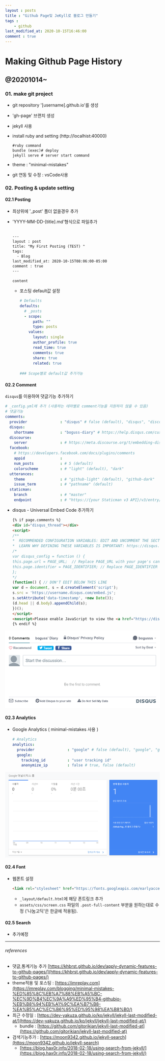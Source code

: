 ```yaml
---
layout : posts
title : "Github Page및 JeKyll로 블로그 만들기"
tags : 
    - github
last_modified_at: 2020-10-15T16:46:00
comment : true
---
```


# Making Github Page History

## @20201014~

### 01. make git project

- git repository '[username].github.io'를 생성

- 'gh-page' 브랜치 생성

- jekyll 사용

- install ruby and setting (http://localhist:40000)

  ```shell
  #ruby command
  bundle (exec)# deploy
  jekyll serve # server start command
  ```

- theme : "minimal-mistakes"

- git 연동 및 수정 : vsCode사용 



### 02. Posting & update setting

#### 02.1 Posting

- 최상위에 '_post' 폴더 없을경우 추가

- 'YYYY-MM-DD-[title].md'형식으로 파일추가

  ```
  
  ---
  layout : post
  title: "My First Posting (TEST) "
  tags:
    - Blog
  last_modified_at: 2020-10-15T08:06:00-05:00
  comment : true
  ---
  
  content

  ```

  - 포스팅 default값 설정

    ```yml
    # Defaults
    defaults:
      # _posts
      - scope:
          path: ""
          type: posts
        values:
          layout: single
          author_profile: true
          read_time: true
          comments: true
          share: true
          related: true
          
    ### Scope별로 default값 추가가능
    ```



#### 02.2 Comment

`disqus`를 이용하여 댓글기능 추가하기

```yaml
# _config.yml에 추가 (사용하는 테마별로 comment기능을 지원하지 않을 수 있음)
# 댓글기능
comments:
  provider               : "disqus" # false (default), "disqus", "discourse", "facebook", "staticman", "staticman_v2", "utterances", "custom"
  disqus:
    shortname            : "boguss-diary" # https://help.disqus.com/customer/portal/articles/466208-what-s-a-shortname-
  discourse:
    server               : # https://meta.discourse.org/t/embedding-discourse-comments-via-javascript/31963 , e.g.: meta.discourse.org
  facebook:
    # https://developers.facebook.com/docs/plugins/comments
    appid                :
    num_posts            : # 5 (default)
    colorscheme          : # "light" (default), "dark"
  utterances:
    theme                : # "github-light" (default), "github-dark"
    issue_term           : # "pathname" (default)
  staticman:
    branch               : # "master"
    endpoint             : # "https://{your Staticman v3 API}/v3/entry/github/"
```

- disqus - Universal Embed Code 추가하기

  ```html
  {% if page.comments %}
  <div id="disqus_thread"></div>
  <script>
  /**
  *  RECOMMENDED CONFIGURATION VARIABLES: EDIT AND UNCOMMENT THE SECTION BELOW TO INSERT DYNAMIC VALUES FROM YOUR PLATFORM OR CMS.
  *  LEARN WHY DEFINING THESE VARIABLES IS IMPORTANT: https://disqus.com/admin/universalcode/#configuration-variables*/
  /*
  var disqus_config = function () {
  this.page.url = PAGE_URL;  // Replace PAGE_URL with your page's canonical URL variable
  this.page.identifier = PAGE_IDENTIFIER; // Replace PAGE_IDENTIFIER with your page's unique identifier variable
  };
  */
  (function() { // DON'T EDIT BELOW THIS LINE
  var d = document, s = d.createElement('script');
  s.src = 'https://username.disqus.com/embed.js';
  s.setAttribute('data-timestamp', +new Date());
  (d.head || d.body).appendChild(s);
  })();
  </script>
  <noscript>Please enable JavaScript to view the <a href="https://disqus.com/?ref_noscript">comments powered by Disqus.</a></noscript>
  {% endif %}           
  ```

![image-20201015170206952](\assets\images\posts\image-20201015170206952.png)



#### 02.3 Analytics

- Google Analytics ( minimal-mistakes 사용 )

  ```yaml
  # Analytics
  analytics:
    provider               : "google" # false (default), "google", "google-universal", "google-gtag", "custom"
    google:
      tracking_id          : "user tracking id"
      anonymize_ip         : false # true, false (default)
  ```

![image-20201015170009781](\assets\images\posts\image-20201015170009781.png)



#### 02.4 Font

- 웹폰트 설정

  ```html
  <link rel="stylesheet" href="https://fonts.googleapis.com/earlyaccess/nanumgothic.css"> <!-- 나눔고딕 -->
  ```

  - `_layout/default.html`에 해당 폰트링크 추가
  - `assets/css/screen.css` 파일의  `.post-full-content` 부분을 원하는대로 수정 ('나눔고딕'은 한글에 적용됨).



#### 02.5 Search

- 추가예정

----

###### references

- 댓글,통계기능 추가 [https://khbrst.github.io/dev/apply-dynamic-features-to-github-pages/](https://khbrst.github.io/dev/apply-dynamic-features-to-github-pages/)
- theme적용 및 포스팅 : [https://imreplay.com](https://imreplay.com/blogging/minimal-mistakes-%ED%85%8C%EB%A7%88%EB%A5%BC-%EC%9D%B4%EC%9A%A9%ED%95%B4-githubio-%EB%B8%94%EB%A1%9C%EA%B7%B8-%EA%B5%AC%EC%B6%95%ED%95%98%EA%B8%B0/)
- 최근 수정일 : [https://dev-yakuza.github.io/ko/jekyll/jekyll-last-modified-at/](https://dev-yakuza.github.io/ko/jekyll/jekyll-last-modified-at/)
  - bundle : [https://github.com/gjtorikian/jekyll-last-modified-at](https://github.com/gjtorikian/jekyll-last-modified-at)
- 검색기능추가 : [https://moon9342.github.io/jekyll-search](https://moon9342.github.io/jekyll-search)
  - [https://blog.hax0r.info/2018-02-18/using-search-from-jekyll/](https://blog.hax0r.info/2018-02-18/using-search-from-jekyll/)